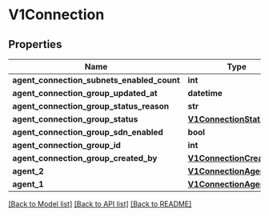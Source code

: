 # V1Connection

## Properties
Name | Type | Description | Notes
------------ | ------------- | ------------- | -------------
**agent_connection_subnets_enabled_count** | **int** |  | 
**agent_connection_group_updated_at** | **datetime** |  | 
**agent_connection_group_status_reason** | **str** |  | [optional] 
**agent_connection_group_status** | [**V1ConnectionStatus**](V1ConnectionStatus.md) |  | 
**agent_connection_group_sdn_enabled** | **bool** |  | 
**agent_connection_group_id** | **int** |  | 
**agent_connection_group_created_by** | [**V1ConnectionCreatedBy**](V1ConnectionCreatedBy.md) |  | 
**agent_2** | [**V1ConnectionAgent**](V1ConnectionAgent.md) |  | 
**agent_1** | [**V1ConnectionAgent**](V1ConnectionAgent.md) |  | 

[[Back to Model list]](../README.md#documentation-for-models) [[Back to API list]](../README.md#documentation-for-api-endpoints) [[Back to README]](../README.md)

